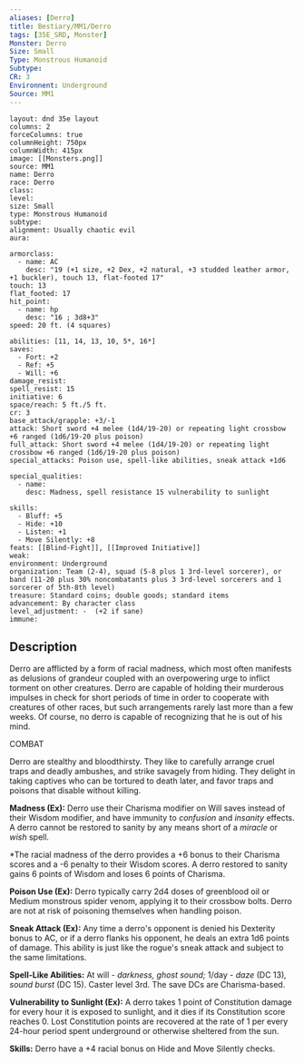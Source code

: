 ```yaml
---
aliases: [Derro]
title: Bestiary/MM1/Derro
tags: [35E_SRD, Monster]
Monster: Derro
Size: Small
Type: Monstrous Humanoid
Subtype: 
CR: 3
Environnent: Underground
Source: MM1
---
```


```statblock
layout: dnd 35e layout
columns: 2
forceColumns: true
columnHeight: 750px
columnWidth: 415px
image: [[Monsters.png]]
source: MM1
name: Derro
race: Derro
class: 
level: 
size: Small
type: Monstrous Humanoid
subtype: 
alignment: Usually chaotic evil
aura: 

armorclass:
  - name: AC
    desc: "19 (+1 size, +2 Dex, +2 natural, +3 studded leather armor, +1 buckler), touch 13, flat-footed 17"
touch: 13
flat_footed: 17
hit_point:
  - name: hp
    desc: "16 ; 3d8+3"
speed: 20 ft. (4 squares)

abilities: [11, 14, 13, 10, 5*, 16*]
saves:
  - Fort: +2
  - Ref: +5
  - Will: +6
damage_resist: 
spell_resist: 15
initiative: 6
space/reach: 5 ft./5 ft.
cr: 3
base_attack/grapple: +3/-1
attack: Short sword +4 melee (1d4/19-20) or repeating light crossbow +6 ranged (1d6/19-20 plus poison)
full_attack: Short sword +4 melee (1d4/19-20) or repeating light crossbow +6 ranged (1d6/19-20 plus poison)
special_attacks: Poison use, spell-like abilities, sneak attack +1d6

special_qualities:
  - name: 
    desc: Madness, spell resistance 15 vulnerability to sunlight

skills:
  - Bluff: +5
  - Hide: +10
  - Listen: +1
  - Move Silently: +8
feats: [[Blind-Fight]], [[Improved Initiative]]
weak: 
environment: Underground
organization: Team (2-4), squad (5-8 plus 1 3rd-level sorcerer), or band (11-20 plus 30% noncombatants plus 3 3rd-level sorcerers and 1 sorcerer of 5th-8th level)
treasure: Standard coins; double goods; standard items
advancement: By character class
level_adjustment: -  (+2 if sane)
immune: 
```

## Description

<p>Derro are afflicted by a form of racial madness, which most often manifests as delusions of grandeur coupled with an overpowering urge to inflict torment on other creatures. Derro are capable of holding their murderous impulses in check for short periods of time in order to cooperate with creatures of other races, but such arrangements rarely last more than a few weeks. Of course, no derro is capable of recognizing that he is out of his mind.</p>
<p>COMBAT</p>
<p>Derro are stealthy and bloodthirsty. They like to carefully arrange cruel traps and deadly ambushes, and strike savagely from hiding. They delight in taking captives who can be tortured to death later, and favor traps and poisons that disable without killing.</p>
<p>
            <b>Madness (Ex):</b> Derro use their Charisma modifier on Will saves instead of their Wisdom modifier, and have immunity to <i>confusion</i> and <i>insanity</i> effects. A derro cannot be restored to sanity by any means short of a <i>miracle</i> or <i>wish</i> spell.</p>
<p>*The racial madness of the derro provides a +6 bonus to their Charisma scores and a -6 penalty to their Wisdom scores. A derro restored to sanity gains 6 points of Wisdom and loses 6 points of Charisma.</p>
<p>
            <b>Poison Use (Ex):</b> Derro typically carry 2d4 doses of greenblood oil or Medium monstrous spider venom, applying it to their crossbow bolts. Derro are not at risk of poisoning themselves when handling poison.</p>
<p>
            <b>Sneak Attack (Ex):</b> Any time a derro's opponent is denied his Dexterity bonus to AC, or if a derro flanks his opponent, he deals an extra 1d6 points of damage. This ability is just like the rogue's sneak attack and subject to the same limitations.</p>
<p>
            <b>Spell-Like Abilities:</b> At will - <i>darkness, ghost sound;</i> 1/day -  <i>daze</i> (DC 13)<i>, sound burst</i> (DC 15). Caster level 3rd. The save DCs are Charisma-based.</p>
<p>
            <b>Vulnerability to Sunlight (Ex):</b> A derro takes 1 point of Constitution damage for every hour it is exposed to sunlight, and it dies if its Constitution score reaches 0. Lost Constitution points are recovered at the rate of 1 per every 24-hour period spent underground or otherwise sheltered from the sun.</p>
<p>
            <b>Skills:</b> Derro have a +4 racial bonus on Hide and Move Silently checks.</p>